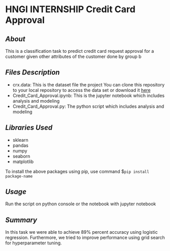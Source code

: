 # HNGI INTERNSHIP Credit Card Approval

##  _About_
This is a classification task to predict credit card request approval for a customer given other attributes of the customer done by group b

## _Files Description_
- crx.data: This is the dataset file the project
You can clone this repository to your local repository to access the data set or download it [here](http://archive.ics.uci.edu/ml/datasets/credit+approval)
- Credit_Card_Approval.ipynb: This is the jupyter notebook which includes analysis and modeling
- Credit_Card_Approval.py: The python script which includes analysis and modeling

## _Libraries Used_
- sklearn
- pandas
- numpy
- seaborn
- matplotlib

To install the above packages using pip, use command $`pip install package-name`

## _Usage_
Run the script on python console or the notebook with jupyter notebook

## _Summary_
In this task we were able to achieve 89% percent accuracy using logistic regression. Furthermore, we tried to improve performance using grid search for hyperparameter tuning.
